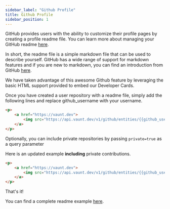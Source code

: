 ```yaml
---
sidebar_label: "Github Profile"
title: Github Profile
sidebar_position: 1
---
```


GitHub provides users with the ability to customize their profile pages by creating a profile readme file. You can learn more about managing your GitHub readme [here](https://docs.github.com/en/account-and-profile/setting-up-and-managing-your-github-profile/customizing-your-profile/managing-your-profile-readme).

In short, the readme file is a simple markdown file that can be used to describe yourself. GitHub has a wide range of support for markdown features and if you are new to markdown, you can find an introduction from GitHub [here](https://docs.github.com/en/get-started/writing-on-github/getting-started-with-writing-and-formatting-on-github/basic-writing-and-formatting-syntax).

We have taken advantage of this awesome Github feature by leveraging the basic HTML support provided to embed our Developer Cards.

Once you have created a user repository with a readme file, simply add the following lines and replace github_username with your username.

```html
<p>
    <a href="https://vaunt.dev">
        <img src="https://api.vaunt.dev/v1/github/entities/{{github_username}}/contributions?format=svg" width="350" title="Includes public contributions"/>
    </a>
</p>
```

Optionally, you can include private repositories by passing `private=true` as a query parameter

Here is an updated example **including** private contributions.

```html
<p>
    <a href="https://vaunt.dev">
        <img src="https://api.vaunt.dev/v1/github/entities/{{github_username}}/contributions?format=svg&private=true" width="350" title="Includes public and private contributions" />
    </a>
</p>
```

That's it!

You can find a complete readme example [here](https://github.com/jeff1010322/jeff1010322/blob/main/README.md).
